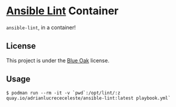# [Ansible Lint](https://github.com/ansible/ansible-lint) Container

`ansible-lint`, in a container!

## License

This project is under the [Blue Oak](LICENSE.MD) license.

## Usage

```shell
$ podman run --rm -it -v `pwd`:/opt/lint/:z quay.io/adrianlucrececeleste/ansible-lint:latest playbook.yml`
```
